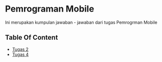 # Pemrograman Mobile

Ini merupakan kumpulan jawaban - jawaban dari tugas Pemrogrman Mobile

## Table Of Content

- [Tugas 2](/tugas2/)
- [Tugas 4](/tugas4/)
